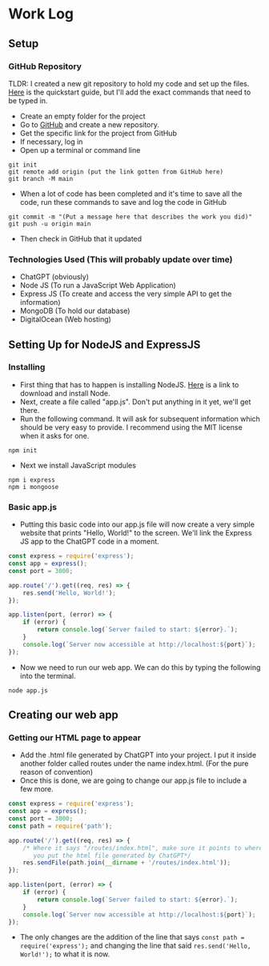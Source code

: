 Work Log
========
## Setup
### GitHub Repository
TLDR: I created a new git repository to hold my code and set up the files. [Here](https://docs.github.com/en/get-started/quickstart) is the quickstart guide, but I'll add the exact commands that need to be typed in.
- Create an empty folder for the project
- Go to [GitHub](https://github.com/) and create a new repository.
- Get the specific link for the project from GitHub
- If necessary, log in
- Open up a terminal or command line
```console
git init
git remote add origin (put the link gotten from GitHub here)
git branch -M main
```
- When a lot of code has been completed and it's time to save all the code, run these commands to save and log the code in GitHub
```console
git commit -m "(Put a message here that describes the work you did)"
git push -u origin main
```
- Then check in GitHub that it updated

### Technologies Used (This will probably update over time)
- ChatGPT (obviously)
- Node JS (To run a JavaScript Web Application)
- Express JS (To create and access the very simple API to get the information)
- MongoDB (To hold our database)
- DigitalOcean (Web hosting)
## Setting Up for NodeJS and ExpressJS
### Installing
- First thing that has to happen is installing NodeJS. [Here](https://nodejs.org/en/download) is a link to download and install Node.
- Next, create a file called "app.js". Don't put anything in it yet, we'll get there.
- Run the following command. It will ask for subsequent information which should be very easy to provide. I recommend using the MIT license when it asks for one.
```console
npm init
```
- Next we install JavaScript modules
```console
npm i express
npm i mongoose
```
### Basic app.js
- Putting this basic code into our app.js file will now create a very simple website that prints "Hello, World!" to the screen. We'll link the Express JS app to the ChatGPT code in a moment.
```javascript
const express = require('express');
const app = express();
const port = 3000;

app.route('/').get((req, res) => {
	res.send('Hello, World!');
});

app.listen(port, (error) => {
	if (error) {
		return console.log(`Server failed to start: ${error}.`);
	}
	console.log(`Server now accessible at http://localhost:${port}`);
});
```
- Now we need to run our web app. We can do this by typing the following into the terminal.
```console
node app.js
```
## Creating our web app
### Getting our HTML page to appear
- Add the .html file generated by ChatGPT into your project. I put it inside another folder called routes under the name index.html. (For the pure reason of convention)
- Once this is done, we are going to change our app.js file to include a few more.
```javascript
const express = require('express');
const app = express();
const port = 3000;
const path = require('path');

app.route('/').get((req, res) => {
	/* Where it says "/routes/index.html", make sure it points to where
       you put the html file generated by ChatGPT*/
	res.sendFile(path.join(__dirname + '/routes/index.html'));
});

app.listen(port, (error) => {
	if (error) {
		return console.log(`Server failed to start: ${error}.`);
	}
	console.log(`Server now accessible at http://localhost:${port}`);
});
```
- The only changes are the addition of the line that says 
```const path = require('express');``` and changing the line that said ```res.send('Hello, World!');``` to what it is now.
